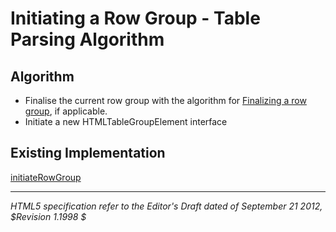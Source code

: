 Initiating a Row Group - Table Parsing Algorithm
=======================

## Algorithm

* Finalise the current row group with the algorithm for [Finalizing a row group](https://github.com/duboisp/Table-Usability-Concept/blob/master/Algorithm//rowGroupFinalize.md), if applicable. 
* Initiate a new HTMLTableGroupElement interface

## Existing Implementation

[initiateRowGroup](https://github.com/duboisp/Table-Usability-Concept/blob/master/Polyfill/parser.table.js#L808)

-----
_HTML5 specification refer to the Editor's Draft dated of September 21 2012, $Revision 1.1998 $_
